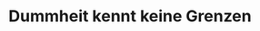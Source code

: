 ---
layout: timestamp
title: Dummheit kennt keine Grenzen
type_csv: jingles
csv_name: timestamps_dummheitkenntkeinegrenzen
---